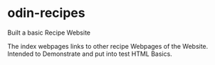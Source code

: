 # odin-recipes
Built a basic Recipe Website

The index webpages links to other recipe Webpages of the Website.
Intended to Demonstrate and put into test HTML Basics.